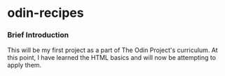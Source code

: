 # odin-recipes

### Brief Introduction
This will be my first project as a part of The Odin Project's curriculum. At this point, I have learned the HTML basics and will now be attempting to apply them.


